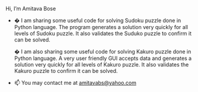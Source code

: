 Hi, I’m Amitava Bose

- � I am sharing some useful code for solving Sudoku puzzle done in Python language.
     The program generates a solution very quickly for all levels of Sudoku puzzle.
     It also validates the Suduko puzzle to confirm it can be solved.
     
  � I am also sharing some useful code for solving Kakuro puzzle done in Python language.
     A very user friendly GUI accepts data and  generates a solution very quickly for all 
     levels of Kakuro puzzle. It also validates the Kakuro puzzle to confirm it can be solved.

- 📫 You may contact me at amitavabs@yahoo.com


